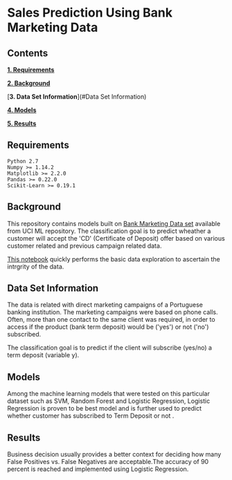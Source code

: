 # Sales Prediction Using Bank Marketing Data

## Contents

[**1. Requirements**](#Requirements)

[**2. Background**](#background)

[**3. Data Set Information**](#Data Set Information)

[**4. Models**](#Models)

[**5. Results**](#results)

## <a name="Requirements">Requirements</a>


    Python 2.7
    Numpy >= 1.14.2
    Matplotlib >= 2.2.0
    Pandas >= 0.22.0
    Scikit-Learn >= 0.19.1

## <a name="background">Background</a>

This repository contains models built on [Bank Marketing Data set](http://archive.ics.uci.edu/ml/datasets/Bank+Marketing) available from UCI ML repository. The classification goal is to predict wheather a customer will accept the 'CD' (Certificate of Deposit) offer based on various customer related and previous campaign related data.

[This notebook](https://nbviewer.jupyter.org/github/des137/MarketingClassification/blob/master/eda.ipynb) quickly performs the basic data exploration to ascertain the intrgrity of the data.

## <a name="Data Set Information">Data Set Information</a>
The data is related with direct marketing campaigns of a Portuguese banking institution. The marketing campaigns were based on phone calls. Often, more than one contact to the same client was required, in order to access if the product (bank term deposit) would be ('yes') or not ('no') subscribed.

The classification goal is to predict if the client will subscribe (yes/no) a term deposit (variable y).

## <a name="Models">Models</a>
Among the machine learning models that were tested on this particular dataset such as SVM, Random Forest and Logistic Regression, Logistic Regression is proven to be best model and is further used to predict whether customer has subscribed to Term Deposit or not  .
## <a name="results">Results</a>

Business decision usually provides a better context for deciding how many False Positives vs. False Negatives are acceptable.The accuracy of 90 percent is reached and implemented using Logistic Regression. 


